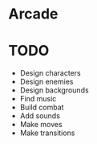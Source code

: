 # Arcade

# TODO
- Design characters
- Design enemies
- Design backgrounds
- Find music
- Build combat
- Add sounds
- Make moves
- Make transitions